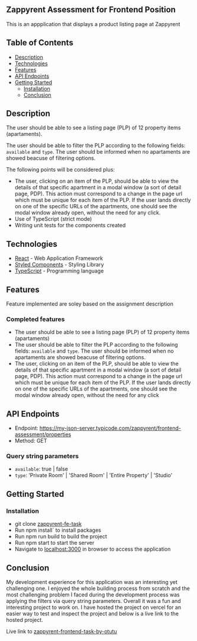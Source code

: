 ## Zappyrent Assessment for Frontend Position

This is an appplication that displays a product listing page at Zappyrent

## Table of Contents

 * [Description](#description)
 * [Technologies](#technologies)
 * [Features](#features)
 * [API Endpoints](#api-endpoints)
 * [Getting Started](#getting-started)
    * [Installation](#installation)
    * [Conclusion](#conclusion)

## Description

The user should be able to see a listing page (PLP) of 12 property items (apartaments).

The user should be able to filter the PLP according to the following fields: `available` and `type`. The user should be informed when no apartaments are showed beacuse of filtering options.

The following points will be considered plus:

- The user, clicking on an item of the PLP, should be able to view the details of that specific apartment in a modal window (a sort of detail page, PDP). This action must correspond to a change in the page url which must be unique for each item of the PLP. If the user lands directly on one of the specific URLs of the apartments, one should see the modal window already open, without the need for any click.
- Use of TypeScript (strict mode)
- Writing unit tests for the components created


## Technologies

* [React](https://reactjs.org/) - Web Application Framework
* [Styled Components](https://styled-components.com) - Styling Library
* [TypeScript](https://www.typescriptlang.org) - Programming language

## Features

Feature implemented are soley based on the assignment description

### Completed features
* The user should be able to see a listing page (PLP) of 12 property items (apartaments)
* The user should be able to filter the PLP according to the following fields: `available` and `type`. The user should be informed when no apartaments are showed beacuse of filtering options.
* The user, clicking on an item of the PLP, should be able to view the details of that specific apartment in a modal window (a sort of detail page, PDP). This action must correspond to a change in the page url which must be unique for each item of the PLP. If the user lands directly on one of the specific URLs of the apartments, one should see the modal window already open, without the need for any click

## API Endpoints
* Endpoint: https://my-json-server.typicode.com/zappyrent/frontend-assessment/properties
* Method: GET

### Query string parameters

* `available`: true | false
* `type`: 'Private Room' | 'Shared Room' | 'Entire Property' | 'Studio'


## Getting Started

### Installation

* git clone
  [zappyrent-fe-task](https://github.com/otutukingsley/zappyrent-fe-task.git)
* Run npm install` to install packages
* Run npm run build to build the project
* Run npm start to start the server
* Navigate to [localhost:3000](http://localhost:3000/) in browser to access the
  application

## Conclusion

My development experience for this application was an interesting yet challenging one. I enjoyed the whole building process from scratch and the most challenging problem I faced during the development process was applying the filters via query string parameters. Overall it was a fun and interesting project to work on. 
I have hosted the project on vercel for an easier way to test and inspect the project and below is a live link to the hosted project.

Live link to [zappyrent-frontend-task-by-otutu](https://zappyrent-fe-task-q76wejs9q-otutukingsley.vercel.app/)
